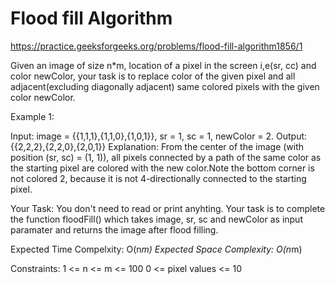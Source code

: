 # Flood fill Algorithm


https://practice.geeksforgeeks.org/problems/flood-fill-algorithm1856/1


Given an image of size n*m, location of a pixel in the screen i,e(sr, cc) and color newColor, your task is to replace color of the given pixel and all adjacent(excluding diagonally adjacent) same colored pixels with the given color newColor.
 

Example 1:

Input: image = {{1,1,1},{1,1,0},{1,0,1}},
sr = 1, sc = 1, newColor = 2.
Output: {{2,2,2},{2,2,0},{2,0,1}}
Explanation: From the center of the image 
(with position (sr, sc) = (1, 1)), all 
pixels connected by a path of the same color
as the starting pixel are colored with the new 
color.Note the bottom corner is not colored 2, 
because it is not 4-directionally connected to 
the starting pixel.
 

Your Task:
You don't need to read or print anyhting. Your task is to complete the function floodFill() which takes image, sr, sc and newColor as input paramater and returns the image after flood filling.
 

Expected Time Compelxity: O(n*m)
Expected Space Complexity: O(n*m)
 

Constraints:
1 <= n <= m <= 100
0 <= pixel values <= 10
